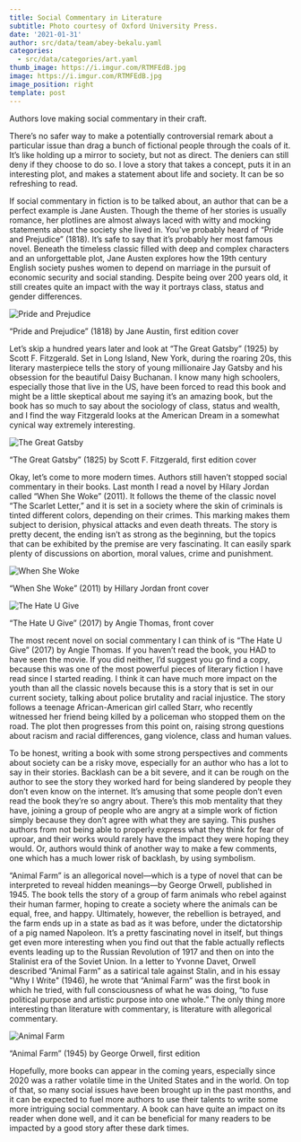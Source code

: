 ```yaml
---
title: Social Commentary in Literature
subtitle: Photo courtesy of Oxford University Press.
date: '2021-01-31'
author: src/data/team/abey-bekalu.yaml
categories:
  - src/data/categories/art.yaml
thumb_image: https://i.imgur.com/RTMFEdB.jpg
image: https://i.imgur.com/RTMFEdB.jpg
image_position: right
template: post
---
```

Authors love making social commentary in their craft.

There’s no safer way to make a potentially controversial remark about a particular issue than drag a bunch of fictional people through the coals of it. It’s like holding up a mirror to society, but not as direct. The deniers can still deny if they choose to do so. I love a story that takes a concept, puts it in an interesting plot, and makes a statement about life and society. It can be so refreshing to read.

If social commentary in fiction is to be talked about, an author that can be a perfect example is Jane Austen. Though the theme of her stories is usually romance, her plotlines are almost always laced with witty and mocking statements about the society she lived in. You’ve probably heard of “Pride and Prejudice” (1818). It’s safe to say that it’s probably her most famous novel. Beneath the timeless classic filled with deep and complex characters and an unforgettable plot, Jane Austen explores how the 19th century English society pushes women to depend on marriage in the pursuit of economic security and social standing. Despite being over 200 years old, it still creates quite an impact with the way it portrays class, status and gender differences.

![Pride and Prejudice](https://i.imgur.com/oIdRAtb.png)

“Pride and Prejudice” (1818) by Jane Austin, first edition cover

Let’s skip a hundred years later and look at “The Great Gatsby” (1925) by Scott F. Fitzgerald. Set in Long Island, New York, during the roaring 20s, this literary masterpiece tells the story of young millionaire Jay Gatsby and his obsession for the beautiful Daisy Buchanan. I know many high schoolers, especially those that live in the US, have been forced to read this book and might be a little skeptical about me saying it’s an amazing book, but the book has so much to say about the sociology of class, status and wealth, and I find the way Fitzgerald looks at the American Dream in a somewhat cynical way extremely interesting.

![The Great Gatsby](https://i.imgur.com/5uStCmL.png)

“The Great Gatsby” (1825) by Scott F. Fitzgerald, first edition cover

Okay, let’s come to more modern times. Authors still haven’t stopped social commentary in their books. Last month I read a novel by Hilary Jordan called “When She Woke” (2011). It follows the theme of the classic novel “The Scarlet Letter,” and it is set in a society where the skin of criminals is tinted different colors, depending on their crimes. This marking makes them subject to derision, physical attacks and even death threats. The story is pretty decent, the ending isn’t as strong as the beginning, but the topics that can be exhibited by the premise are very fascinating. It can easily spark plenty of discussions on abortion, moral values, crime and punishment.

![When She Woke](https://i.imgur.com/fVkF09a.png)

“When She Woke” (2011) by Hillary Jordan front cover

![The Hate U Give](https://i.imgur.com/czQ5EX1.png)

“The Hate U Give” (2017) by Angie Thomas, front cover

The most recent novel on social commentary I can think of is “The Hate U Give” (2017) by Angie Thomas. If you haven’t read the book, you HAD to have seen the movie. If you did neither, I’d suggest you go find a copy, because this was one of the most powerful pieces of literary fiction I have read since I started reading. I think it can have much more impact on the youth than all the classic novels because this is a story that is set in our current society, talking about police brutality and racial injustice. The story follows a teenage African-American girl called Starr, who recently witnessed her friend being killed by a policeman who stopped them on the road. The plot then progresses from this point on, raising strong questions about racism and racial differences, gang violence, class and human values.

To be honest, writing a book with some strong perspectives and comments about society can be a risky move, especially for an author who has a lot to say in their stories. Backlash can be a bit severe, and it can be rough on the author to see the story they worked hard for being slandered by people they don’t even know on the internet. It’s amusing that some people don’t even read the book they’re so angry about. There’s this mob mentality that they have, joining a group of people who are angry at a simple work of fiction simply because they don’t agree with what they are saying. This pushes authors from not being able to properly express what they think for fear of uproar, and their works would rarely have the impact they were hoping they would. Or, authors would think of another way to make a few comments, one which has a much lower risk of backlash, by using symbolism.

“Animal Farm” is an allegorical novel—which is a type of novel that can be interpreted to reveal hidden meanings—by George Orwell, published in 1945. The book tells the story of a group of farm animals who rebel against their human farmer, hoping to create a society where the animals can be equal, free, and happy. Ultimately, however, the rebellion is betrayed, and the farm ends up in a state as bad as it was before, under the dictatorship of a pig named Napoleon. It’s a pretty fascinating novel in itself, but things get even more interesting when you find out that the fable actually reflects events leading up to the Russian Revolution of 1917 and then on into the Stalinist era of the Soviet Union. In a letter to Yvonne Davet, Orwell described “Animal Farm” as a satirical tale against Stalin, and in his essay "Why I Write" (1946), he wrote that “Animal Farm” was the first book in which he tried, with full consciousness of what he was doing, “to fuse political purpose and artistic purpose into one whole.” The only thing more interesting than literature with commentary, is literature with allegorical commentary.

![Animal Farm](https://i.imgur.com/WwDujyF.png)

“Animal Farm” (1945) by George Orwell, first edition

Hopefully, more books can appear in the coming years, especially since 2020 was a rather volatile time in the United States and in the world. On top of that, so many social issues have been brought up in the past months, and it can be expected to fuel more authors to use their talents to write some more intriguing social commentary. A book can have quite an impact on its reader when done well, and it can be beneficial for many readers to be impacted by a good story after these dark times.
